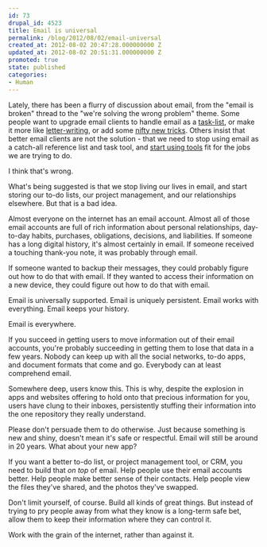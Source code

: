 ```yaml
---
id: 73
drupal_id: 4523
title: Email is universal
permalink: /blog/2012/08/02/email-universal
created_at: 2012-08-02 20:47:28.000000000 Z
updated_at: 2012-08-02 20:51:31.000000000 Z
promoted: true
state: published
categories:
- Human
---
```

Lately, there has been a flurry of discussion about email, from the "email is broken" thread to the "we're solving the wrong problem" theme. Some people want to upgrade email clients to handle email as a [task-list](http://mail-pilot.com/), or make it more like [letter-writing](http://minimalmac.com/post/27915486406/on-email), or add some [nifty new tricks](http://www.vanschneider.com/work/mail/). Others insist that better email clients are not the solution - that we need to stop using email as a catch-all reference list and task tool, and [start using tools](http://chrisbowler.com/journal/is-email-broken) fit for the jobs we are trying to do.

I think that's wrong. 

What's being suggested is that we stop living our lives in email, and start storing our to-do lists, our project management, and our relationships elsewhere. But that is a bad idea.

Almost everyone on the internet has an email account. Almost all of those email accounts are full of rich information about personal relationships, day-to-day habits, purchases, obligations, decisions, and liabilities. If someone has a long digital history, it's almost certainly in email. If someone received a touching thank-you note, it was probably through email. 

If someone wanted to backup their messages, they could probably figure out how to do that with email. If they wanted to access their information on a new device, they could figure out how to do that with email.

Email is universally supported. Email is uniquely persistent. Email works with everything. Email keeps your history. 

Email is everywhere.

If you succeed in getting users to move information out of their email accounts, you're probably succeeding in getting them to lose that data in a few years. Nobody can keep up with all the social networks, to-do apps, and document formats that come and go. Everybody can at least comprehend email.

Somewhere deep, users know this. This is why, despite the explosion in apps and websites offering to hold onto that precious information for you, users have clung to their inboxes, persistently stuffing their information into the one repository they really understand.

Please don't persuade them to do otherwise. Just because something is new and shiny, doesn't mean it's safe or respectful. Email will still be around in 20 years. What about your new app?

If you want a better to-do list, or project management tool, or CRM, you need to build that *on top* of email. Help people use their email accounts better. Help people make better sense of their contacts. Help people view the files they've shared, and the photos they've swapped.

Don't limit yourself, of course. Build all kinds of great things. But instead of trying to pry people away from what they know is a long-term safe bet, allow them to keep their information where they can control it.  
 
Work with the grain of the internet, rather than against it.

